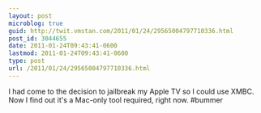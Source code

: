 ```yaml
---
layout: post
microblog: true
guid: http://twit.vmstan.com/2011/01/24/29565004797710336.html
post_id: 3044655
date: 2011-01-24T09:43:41-0600
lastmod: 2011-01-24T09:43:41-0600
type: post
url: /2011/01/24/29565004797710336.html
---
```

I had come to the decision to jailbreak my Apple TV so I could use XMBC. Now I find out it's a Mac-only tool required, right now. #bummer
